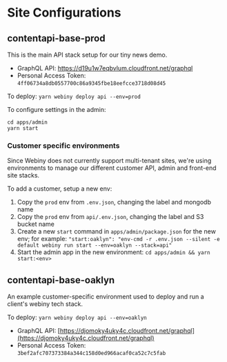 # Site Configurations

## contentapi-base-prod

This is the main API stack setup for our tiny news demo.

* GraphQL API: https://d19u1w7eqbvlum.cloudfront.net/graphql
* Personal Access Token: `4ff06734a8db0557700c86a9345fbe18eefcce3718d08d45`

To deploy: `yarn webiny deploy api --env=prod`

To configure settings in the admin:

```
cd apps/admin
yarn start
```

### Customer specific environments

Since Webiny does not currently support multi-tenant sites, we're using environments to manage our different customer API, admin and front-end site stacks.

To add a customer, setup a new env:

1. Copy the `prod` env from `.env.json`, changing the label and mongodb name
2. Copy the `prod` env from `api/.env.json`, changing the label and S3 bucket name
3. Create a new `start` command in `apps/admin/package.json` for the new env; for example: `"start:oaklyn": "env-cmd -r .env.json --silent -e default webiny run start --env=oaklyn --stack=api"`
4. Start the admin app in the new environment: `cd apps/admin && yarn start:<env>`

## contentapi-base-oaklyn

An example customer-specific environment used to deploy and run a client's webiny tech stack.

To deploy: `yarn webiny deploy api --env=oaklyn`

* GraphQL API: [https://djomoky4uky4c.cloudfront.net/graphql](https://djomoky4uky4c.cloudfront.net/graphql)
* Personal Access Token: `3bef2afc707373384a344c158d0ed966acaf0ca52c7c5fab`